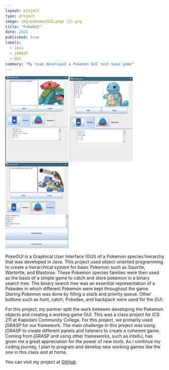 ```yaml
---
layout: project
type: project
image: img/pokemonGUILarge (2).png
title: "PokeGUI"
date: 2021
published: true
labels:
  - Java
  - jGRASP
  - GUI
summary: "My team developed a Pokemon GUI text base game"
---
```


<div class="text-center p-4">
  <img width="200px" src="../img/pokemonGUI.png" class="img-thumbnail" >
  <img width="200px" src="../img/PokeGUISquirtle.png" class="img-thumbnail" >
  <img width="200px" src="../img/pokeguibackpack.png" class="img-thumbnail" >
</div>

PokeGUI is a Graphical User Interface (GUI) of a Pokemon species hierarchy that was developed in Java. This project used object-oriented programming to create a hierarchical system for basic Pokemon such as Squirtle, Wartortle, and Blastoise. These Pokemon species families were then used as the basis of a simple game to catch and store pokemon in a binary search tree. The binary search tree was an essential representation of a Pokedex in which different Pokemon were kept throughout the game. Storing Pokemon was done by filling a stack and priority queue. Other buttons such as hunt, catch, Pokedex, and backpack were used for the GUI. 

For this project, my partner split the work between developing the Pokemon objects and creating a working game GUI. This was a class project for ICS 211 at Kapiolani Community College. For this project, we primarily used jGRASP for our framework. The main challenge in this project was using jGRASP to create different panels and listeners to create a coherent game. Coming from jGRASP and using other frameworks, such as IntelliJ, has given me a great appreciation for the power of new tools. As I continue my coding journey, I plan to program and develop new working games like the one in this class and at home. 

You can visit my project at [GitHub](https://github.com/ICSatKCC/a9-pokegui-s21-group-4-1.git).
